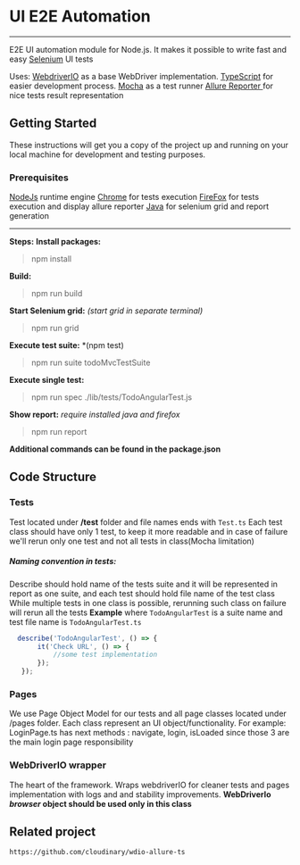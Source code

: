 # UI E2E Automation
------------
E2E UI automation module for Node.js. It makes it possible to write fast and easy [Selenium](https://en.wikipedia.org/wiki/Selenium_(software)) UI tests

Uses:
[WebdriverIO](http://webdriver.io/ "WebdriverIO") as a base WebDriver implementation.
[TypeScript](https://www.typescriptlang.org/ "TypeScript") for easier development process.
[Mocha](https://mochajs.org/ "Mocha")  as a test runner
[Allure Reporter ](https://github.com/webdriverio/wdio-allure-reporter "Allure Reporter ") for nice tests result representation

## Getting Started
These instructions will get you a copy of the project up and running on your local machine for development and testing purposes.
### Prerequisites

[NodeJs](https://nodejs.org/en/ "NodeJs") runtime engine
[Chrome](https://www.google.com/chrome/ "Chrome")  for tests execution
[FireFox](https://www.mozilla.org/en-US/ "FireFox")  for tests execution and display allure reporter
[Java](http://www.oracle.com/technetwork/java/index.html "Java") for selenium grid and report generation 

------------
**Steps:**
**Install packages:**
> npm install

**Build:**
> npm run build

**Start Selenium grid:** *(start grid in separate terminal)*
> npm run grid

**Execute test suite:** *(npm test)
> npm run suite todoMvcTestSuite

**Execute single test:**
> npm run spec ./lib/tests/TodoAngularTest.js

**Show report:** *require installed java and firefox*
> npm run report


**Additional commands can be found in the package.json**
## Code Structure

### Tests
Test located under **/test** folder and file names ends with `Test.ts`
Each test class should have only 1 test, to keep it more readable and in case of failure we'll rerun only one test and not all tests in class(Mocha limitation)

##### Naming convention in tests:
 Describe should hold name of the tests suite and it will be represented in report as one suite, and each test should hold file name of the test class
 While multiple tests in one class is possible, rerunning such class on failure will rerun all the tests
**Example** where `TodoAngularTest` is a suite name and test file name is `TodoAngularTest.ts`
 ```javascript
   describe('TodoAngularTest', () => {
        it('Check URL', () => {
            //some test implementation
        });
    });
```
### Pages
We use Page Object Model for our tests and all page classes located under /pages folder. Each class represent an UI object/functionality.
For example: LoginPage.ts  has next methods : navigate, login, isLoaded since those 3 are the main login page responsibility


### WebDriverIO wrapper
The heart of the framework. Wraps webdriverIO for cleaner tests and pages implementation with logs and and stability improvements.
**WebDriverIo *browser* object should be used only in this class**

## Related project
`https://github.com/cloudinary/wdio-allure-ts`